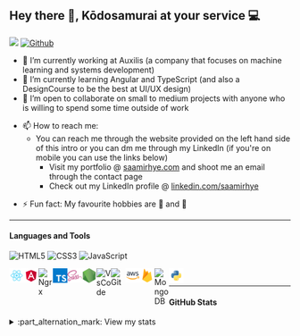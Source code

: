 ## Hey there 👋, Kōdosamurai at your service :computer:

![](https://visitor-badge.laobi.icu/badge?page_id=saamirhye.saamirhye)
[![Github](https://img.shields.io/github/followers/saamirhye?label=Follow&style=social)](https://github.com/saamirhye)


<!--
**saamirhye/saamirhye** is a ✨ _special_ ✨ repository because its `README.md` (this file) appears on your GitHub profile.

Here are some ideas to get you started:
-->

- 🔭 I’m currently working at Auxilis (a company that focuses on machine learning and systems development)
- 🌱 I’m currently learning Angular and TypeScript (and also a DesignCourse to be the best at UI/UX design)
- 👯 I’m open to collaborate on small to medium projects with anyone who is willing to spend some time outside of work
<!--
- 🤔 I’m looking for help with ...
- 💬 Ask me about ...
-->
- 📫 How to reach me:
  - You can reach me through the website provided on the left hand side of this intro or you can dm me through my LinkedIn (if you're on mobile you can use the links below)
    - Visit my portfolio @ [saamirhye.com](https://www.saamirhye.com) and shoot me an email through the contact page
    - Check out my LinkedIn profile @ [linkedin.com/saamirhye](https://www.linkedin.com/in/saamir-hye-233145181/)
<!--
- 😄 Pronouns: ...
-->
- ⚡ Fun fact: My favourite hobbies are :fishing_pole_and_fish: and :musical_keyboard:

---

#### Languages and Tools

![HTML5](https://img.shields.io/badge/html5-%23E34F26.svg?style=for-the-badge&logo=html5&logoColor=white)
![CSS3](https://img.shields.io/badge/css3-%231572B6.svg?style=for-the-badge&logo=css3&logoColor=white)
![JavaScript](https://img.shields.io/badge/javascript-%23323330.svg?style=for-the-badge&logo=javascript&logoColor=%23F7DF1E)

<!--
<a>[<img align="left" alt="CSS" width="26px" src="https://raw.githubusercontent.com/github/explore/80688e429a7d4ef2fca1e82350fe8e3517d3494d/topics/css/css.png" />](css.png)</a>
-->

<img align="left" alt="React" width="26px" src="https://raw.githubusercontent.com/github/explore/80688e429a7d4ef2fca1e82350fe8e3517d3494d/topics/react/react.png" />

<img align="left" alt="Angular" width="26px" src="https://raw.githubusercontent.com/github/explore/80688e429a7d4ef2fca1e82350fe8e3517d3494d/topics/angular/angular.png" />

<img align="left" alt="Ngrx" width="26px" src="https://ngrx.io/assets/images/badge.svg" />

<img align="left" alt="TypeScript" width="26px" src="https://raw.githubusercontent.com/github/explore/80688e429a7d4ef2fca1e82350fe8e3517d3494d/topics/typescript/typescript.png" />

<img align="left" alt="Sass" width="26px" src="https://raw.githubusercontent.com/github/explore/80688e429a7d4ef2fca1e82350fe8e3517d3494d/topics/sass/sass.png" />

<img align="left" alt="Node" width="26px" src="https://raw.githubusercontent.com/github/explore/80688e429a7d4ef2fca1e82350fe8e3517d3494d/topics/nodejs/nodejs.png" />

<img align="left" alt="VsCode" width="26px" src="https://camo.githubusercontent.com/5fa137d222dde7b69acd22c6572a065ce3656e6ffa1f5e88c1b5c7a935af3cc6/68747470733a2f2f63646e2e6a7364656c6976722e6e65742f67682f64657669636f6e732f64657669636f6e2f69636f6e732f7673636f64652f7673636f64652d6f726967696e616c2e737667" />

<img align="left" alt="Git" width="26px" src="https://camo.githubusercontent.com/dc9e7e657b4cd5ba7d819d1a9ce61434bd0ddbb94287d7476b186bd783b62279/68747470733a2f2f63646e2e6a7364656c6976722e6e65742f67682f64657669636f6e732f64657669636f6e2f69636f6e732f6769742f6769742d6f726967696e616c2e737667" />

<img align="left" alt="AWS" width="26px" src="https://raw.githubusercontent.com/github/explore/fbceb94436312b6dacde68d122a5b9c7d11f9524/topics/aws/aws.png" />

<img align="left" alt="Firebase" width="26px" src="https://raw.githubusercontent.com/github/explore/80688e429a7d4ef2fca1e82350fe8e3517d3494d/topics/firebase/firebase.png" />

<img align="left" alt="MongoDB" width="26px" src="https://camo.githubusercontent.com/9ebde7ca22ab3f3b4bf92d2743804ab9e581e413a16cdf3626c2092e69967d80/68747470733a2f2f63646e2e6a7364656c6976722e6e65742f67682f64657669636f6e732f64657669636f6e2f69636f6e732f6d6f6e676f64622f6d6f6e676f64622d6f726967696e616c2e737667" />

<img align="left" alt="Python" width="26px" src="https://raw.githubusercontent.com/github/explore/80688e429a7d4ef2fca1e82350fe8e3517d3494d/topics/python/python.png" />

<br />

---

#### GitHub Stats

<details>
  <summary>:part_alternation_mark: View my stats</summary>
  <br />
  
[![Saamir's GitHub stats](https://github-readme-stats.vercel.app/api?username=saamirhye&count_private=true&show_icons=true&theme=monokai&include_al_commits=true)](https://github.com/saamirhye/github-readme-stats)

<br />

[![Top Langs](https://github-readme-stats.vercel.app/api/top-langs/?username=saamirhye&theme=monokai&layout=compact)](https://github.com/saamirhye/github-readme-stats)

</details>
